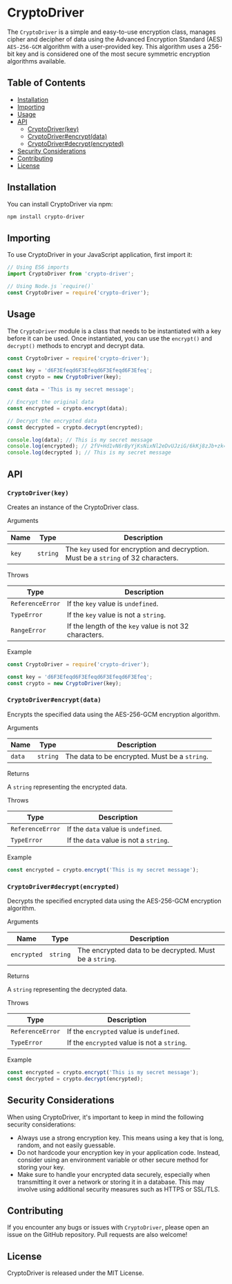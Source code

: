 # CryptoDriver

The `CryptoDriver` is a simple and easy-to-use encryption class, manages cipher and decipher of data using the Advanced Encryption Standard (AES) `AES-256-GCM` algorithm with a user-provided key. This algorithm uses a 256-bit key and is considered one of the most secure symmetric encryption algorithms available.

## Table of Contents

- [Installation](#installation)
- [Importing](#importing)
- [Usage](#usage)
- [API](#api)
  - [CryptoDriver(key)](#cryptodriverkey)
  - [CryptoDriver#encrypt(data)](#cryptodriverencryptdata)
  - [CryptoDriver#decrypt(encrypted)](#cryptodriverdecryptencrypted)
- [Security Considerations](#security-considerations)
- [Contributing](#contributing)
- [License](#license)

## Installation

You can install CryptoDriver via npm:

```sh
npm install crypto-driver
```

## Importing

To use CryptoDriver in your JavaScript application, first import it:

```js
// Using ES6 imports
import CryptoDriver from 'crypto-driver';

// Using Node.js `require()`
const CryptoDriver = require('crypto-driver');
```

## Usage

The `CryptoDriver` module is a class that needs to be instantiated with a key before it can be used. Once instantiated, you can use the `encrypt()` and `decrypt()` methods to encrypt and decrypt data.

```js
const CryptoDriver = require('crypto-driver');

const key = 'd6F3Efeqd6F3Efeqd6F3Efeqd6F3Efeq';
const crypto = new CryptoDriver(key);

const data = 'This is my secret message';

// Encrypt the original data
const encrypted = crypto.encrypt(data);

// Decrypt the encrypted data
const decrypted = crypto.decrypt(encrypted);

console.log(data); // This is my secret message
console.log(encrypted); // 2fV+Hd1vN6rByYjKsNixNl2eDvUJziG/6kKj8zJb+zk=BvLrZrTjTxbV6QAAAAA
console.log(decrypted ); // This is my secret message

```

## API

### `CryptoDriver(key)`

Creates an instance of the CryptoDriver class.

Arguments

| Name  | Type     | Description                                                                        |
|-------|----------|------------------------------------------------------------------------------------|
| `key` | `string` | The `key` used for encryption and decryption. Must be a `string` of 32 characters. |

Throws

| Type             | Description                                            |
|------------------|--------------------------------------------------------|
| `ReferenceError` | If the `key` value is `undefined`.                     |
| `TypeError`      | If the `key` value is not a `string`.                  |
| `RangeError`     | If the length of the `key` value is not 32 characters. |

Example

```js
const CryptoDriver = require('crypto-driver');

const key = 'd6F3Efeqd6F3Efeqd6F3Efeqd6F3Efeq';
const crypto = new CryptoDriver(key);
```

### `CryptoDriver#encrypt(data)`

Encrypts the specified data using the AES-256-GCM encryption algorithm.

Arguments

| Name   | Type     | Description                                   |
|--------|----------|-----------------------------------------------|
| `data` | `string` | The data to be encrypted. Must be a `string`. |

Returns

A `string` representing the encrypted data.

Throws

| Type             | Description                            |
|------------------|----------------------------------------|
| `ReferenceError` | If the `data` value is `undefined`.    |
| `TypeError`      | If the `data` value is not a `string`. |

Example

```js
const encrypted = crypto.encrypt('This is my secret message');
```

### `CryptoDriver#decrypt(encrypted)`

Decrypts the specified encrypted data using the AES-256-GCM encryption algorithm.

Arguments

| Name        | Type     | Description                                             |
|-------------|----------|---------------------------------------------------------|
| `encrypted` | `string` | The encrypted data to be decrypted. Must be a `string`. |

Returns

A `string` representing the decrypted data.

Throws

| Type             | Description                                 |
|------------------|---------------------------------------------|
| `ReferenceError` | If the `encrypted` value is `undefined`.    |
| `TypeError`      | If the `encrypted` value is not a `string`. |

Example

```js
const encrypted = crypto.encrypt('This is my secret message');
const decrypted = crypto.decrypt(encrypted);
```

## Security Considerations

When using CryptoDriver, it's important to keep in mind the following security considerations:

- Always use a strong encryption key. This means using a key that is long, random, and not easily guessable.
- Do not hardcode your encryption key in your application code. Instead, consider using an environment variable or other secure method for storing your key.
- Make sure to handle your encrypted data securely, especially when transmitting it over a network or storing it in a database. This may involve using additional security measures such as HTTPS or SSL/TLS.

## Contributing

If you encounter any bugs or issues with `CryptoDriver`, please open an issue on the GitHub repository. Pull requests are also welcome!

## License

CryptoDriver is released under the MIT License.
